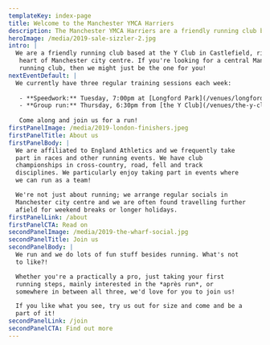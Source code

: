 ```yaml
---
templateKey: index-page
title: Welcome to the Manchester YMCA Harriers
description: The Manchester YMCA Harriers are a friendly running club based at the Y Club in Castlefield, Manchester city centre.
heroImage: /media/2019-sale-sizzler-2.jpg
intro: |
  We are a friendly running club based at the Y Club in Castlefield, right in the
   heart of Manchester city centre. If you're looking for a central Manchester
   running club, then we might just be the one for you!
nextEventDefault: |
  We currently have three regular training sessions each week:
  
   - **Speedwork:** Tuesday, 7:00pm at [Longford Park](/venues/longford-park-stadium)
   - **Group run:** Thursday, 6:30pm from [the Y Club](/venues/the-y-club)
  
   Come along and join us for a run!
firstPanelImage: /media/2019-london-finishers.jpeg
firstPanelTitle: About us
firstPanelBody: |
  We are affiliated to England Athletics and we frequently take
  part in races and other running events. We have club
  championships in cross-country, road, fell and track
  disciplines. We particularly enjoy taking part in events where
  we can run as a team!

  We're not just about running; we arrange regular socials in
  Manchester city centre and we are often found travelling further
  afield for weekend breaks or longer holidays.
firstPanelLink: /about
firstPanelCTA: Read on
secondPanelImage: /media/2019-the-wharf-social.jpg
secondPanelTitle: Join us
secondPanelBody: |
  We run and we do lots of fun stuff besides running. What's not
  to like?!

  Whether you're a practically a pro, just taking your first
  running steps, mainly interested in the *après run*, or
  somewhere in between all three, we'd love for you to join us!

  If you like what you see, try us out for size and come and be a
  part of it!
secondPanelLink: /join
secondPanelCTA: Find out more
---
```


